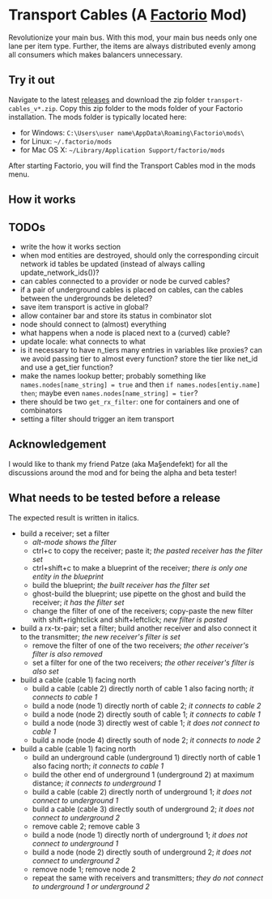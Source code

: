 # Transport Cables (A [Factorio](https://www.factorio.com/) Mod)

Revolutionize your main bus.
With this mod, your main bus needs only one lane per item type.
Further, the items are always distributed evenly among all consumers
which makes balancers unnecessary.

## Try it out

Navigate to the latest [releases](https://github.com/michael-koller-91/transport-cables/releases)
and download the zip folder `transport-cables_v*.zip`.
Copy this zip folder to the mods folder of your Factorio installation.
The mods folder is typically located here:
* for Windows: `C:\Users\user name\AppData\Roaming\Factorio\mods\`
* for Linux: `~/.factorio/mods`
* for Mac OS X: `~/Library/Application Support/factorio/mods`

After starting Factorio, you will find the Transport Cables mod in the mods menu.

## How it works

## TODOs

* write the how it works section
* when mod entities are destroyed, should only the corresponding circuit network id tables be updated (instead of always calling update_network_ids())?
* can cables connected to a provider or node be curved cables?
* if a pair of underground cables is placed on cables, can the cables between the undergrounds be deleted?
* save item transport is active in global?
* allow container bar and store its status in combinator slot
* node should connect to (almost) everything
* what happens when a node is placed next to a (curved) cable?
* update locale: what connects to what
* is it necessary to have n_tiers many entries in variables like proxies? can we avoid passing tier to almost every function? store the tier like net_id and use a get_tier function?
* make the names lookup better; probably something like `names.nodes[name_string] = true` and then `if names.nodes[entiy.name] then`; maybe even `names.nodes[name_string] = tier`?
* there should be two `get_rx_filter`: one for containers and one of combinators
* setting a filter should trigger an item transport

## Acknowledgement

I would like to thank my friend Patze (aka Ma§endefekt) for all the discussions around the mod
and for being the alpha and beta tester!

## What needs to be tested before a release

The expected result is written in italics.

* build a receiver; set a filter
    * _alt-mode shows the filter_
    * ctrl+c to copy the receiver; paste it; _the pasted receiver has the filter set_
    * ctrl+shift+c to make a blueprint of the receiver; _there is only one entity in the blueprint_
    * build the blueprint; _the built receiver has the filter set_
    * ghost-build the blueprint; use pipette on the ghost and build the receiver; _it has the filter set_
    * change the filter of one of the receivers; copy-paste the new filter with shift+rightclick and shift+leftclick; _new filter is pasted_
* build a rx-tx-pair; set a filter; build another receiver and also connect it to the transmitter; _the new receiver's filter is set_
    * remove the filter of one of the two receivers; _the other receiver's filter is also removed_
    * set a filter for one of the two receivers; _the other receiver's filter is also set_
* build a cable (cable 1) facing north
    * build a cable (cable 2) directly north of cable 1 also facing north; _it connects to cable 1_
    * build a node (node 1) directly north of cable 2; _it connects to cable 2_
    * build a node (node 2) directly south of cable 1; _it connects to cable 1_
    * build a node (node 3) directly west of cable 1; _it does not connect to cable 1_
    * build a node (node 4) directly south of node 2; _it connects to node 2_
* build a cable (cable 1) facing north
    * build an underground cable (underground 1) directly north of cable 1 also facing north; _it connects to cable 1_
    * build the other end of underground 1 (underground 2) at maximum distance; _it connects to underground 1_
    * build a cable (cable 2) directly north of underground 1; _it does not connect to underground 1_
    * build a cable (cable 3) directly south of underground 2; _it does not connect to underground 2_
    * remove cable 2; remove cable 3
    * build a node (node 1) directly north of underground 1; _it does not connect to underground 1_
    * build a node (node 2) directly south of underground 2; _it does not connect to underground 2_
    * remove node 1; remove node 2
    * repeat the same with receivers and transmitters; _they do not connect to underground 1 or underground 2_
